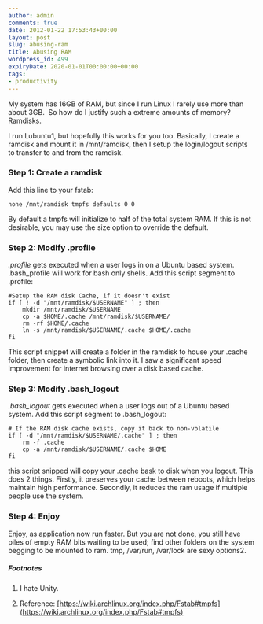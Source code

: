 ```yaml
---
author: admin
comments: true
date: 2012-01-22 17:53:43+00:00
layout: post
slug: abusing-ram
title: Abusing RAM
wordpress_id: 499
expiryDate: 2020-01-01T00:00:00+00:00
tags:
- productivity
---
```


My system has 16GB of RAM, but since I run Linux I rarely use more than about 3GB.  So how do I justify such a extreme amounts of memory? Ramdisks.

<!-- more -->

I run Lubuntu1, but hopefully this works for you too. Basically, I create a ramdisk and mount it in /mnt/ramdisk, then I setup the login/logout scripts to transfer to and from the ramdisk.


### Step 1: Create a ramdisk


Add this line to your fstab:

    
    none /mnt/ramdisk tmpfs defaults 0 0



By default a tmpfs will initialize to half of the total system RAM. If this is not desirable, you may use the size option to override the default.



### Step 2: Modify .profile


_.profile_ gets executed when a user logs in on a Ubuntu based system. .bash_profile will work for bash only shells. Add this script segment to .profile:

    
    
    #Setup the RAM disk Cache, if it doesn't exist
    if [ ! -d "/mnt/ramdisk/$USERNAME" ] ; then
        mkdir /mnt/ramdisk/$USERNAME
        cp -a $HOME/.cache /mnt/ramdisk/$USERNAME/
        rm -rf $HOME/.cache 
        ln -s /mnt/ramdisk/$USERNAME/.cache $HOME/.cache
    fi



This script snippet will create a folder in the ramdisk to house your .cache folder, then create a symbolic link into it. I saw a significant speed improvement for internet browsing over a disk based cache.



### Step 3: Modify .bash_logout


_.bash_logout_ gets executed when a user logs out of a Ubuntu based system. Add this script segment to .bash_logout:

    
    
    # If the RAM disk cache exists, copy it back to non-volatile
    if [ -d "/mnt/ramdisk/$USERNAME/.cache" ] ; then
        rm -f .cache
        cp -a /mnt/ramdisk/$USERNAME/.cache $HOME
    fi



this script snipped will copy your .cache bask to disk when you logout. This does 2 things. Firstly, it preserves your cache between reboots, which helps maintain high performance. Secondly, it reduces the ram usage if multiple people use the system. 



### Step 4: Enjoy


Enjoy, as application now run faster. But you are not done, you still have piles of empty RAM bits waiting to be used; find other folders on the system begging to be mounted to ram. tmp, /var/run, /var/lock are sexy options2. 



##### Footnotes






  1. I hate Unity.


  2. Reference: [https://wiki.archlinux.org/index.php/Fstab#tmpfs](https://wiki.archlinux.org/index.php/Fstab#tmpfs)

